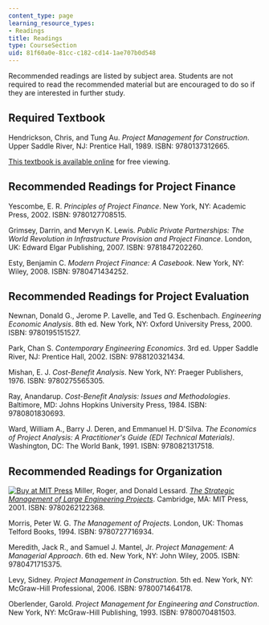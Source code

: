```yaml
---
content_type: page
learning_resource_types:
- Readings
title: Readings
type: CourseSection
uid: 81f60a0e-81cc-c182-cd14-1ae707b0d548
---
```


Recommended readings are listed by subject area. Students are not required to read the recommended material but are encouraged to do so if they are interested in further study.

Required Textbook
-----------------

Hendrickson, Chris, and Tung Au. _Project Management for Construction_. Upper Saddle River, NJ: Prentice Hall, 1989. ISBN: 9780137312665.

[This textbook is available online](http://pmbook.ce.cmu.edu/) for free viewing.

Recommended Readings for Project Finance
----------------------------------------

Yescombe, E. R. _Principles of Project Finance_. New York, NY: Academic Press, 2002. ISBN: 9780127708515.

Grimsey, Darrin, and Mervyn K. Lewis. _Public Private Partnerships: The World Revolution in Infrastructure Provision and Project Finance_. London, UK: Edward Elgar Publishing, 2007. ISBN: 9781847202260.

Esty, Benjamin C. _Modern Project Finance: A Casebook_. New York, NY: Wiley, 2008. ISBN: 9780471434252.

Recommended Readings for Project Evaluation
-------------------------------------------

Newnan, Donald G., Jerome P. Lavelle, and Ted G. Eschenbach. _Engineering Economic Analysis_. 8th ed. New York, NY: Oxford University Press, 2000. ISBN: 9780195151527.

Park, Chan S. _Contemporary Engineering Economics_. 3rd ed. Upper Saddle River, NJ: Prentice Hall, 2002. ISBN: 9788120321434.

Mishan, E. J. _Cost-Benefit Analysis_. New York, NY: Praeger Publishers, 1976. ISBN: 9780275565305.

Ray, Anandarup. _Cost-Benefit Analysis: Issues and Methodologies_. Baltimore, MD: Johns Hopkins University Press, 1984. ISBN: 9780801830693.

Ward, William A., Barry J. Deren, and Emmanuel H. D'Silva. _The Economics of Project Analysis: A Practitioner's Guide (EDI Technical Materials)_. Washington, DC: The World Bank, 1991. ISBN: 9780821317518.

Recommended Readings for Organization
-------------------------------------

[![Buy at MIT Press](/images/mp_logo.gif)](https://mitpress.mit.edu/9780262122368) Miller, Roger, and Donald Lessard. [_The Strategic Management of Large Engineering Projects_](https://mitpress.mit.edu/9780262122368). Cambridge, MA: MIT Press, 2001. ISBN: 9780262122368.

Morris, Peter W. G. _The Management of Projects_. London, UK: Thomas Telford Books, 1994. ISBN: 9780727716934.

Meredith, Jack R., and Samuel J. Mantel, Jr. _Project Management: A Managerial Approach_. 6th ed. New York, NY: John Wiley, 2005. ISBN: 9780471715375.

Levy, Sidney. _Project Management in Construction_. 5th ed. New York, NY: McGraw-Hill Professional, 2006. ISBN: 9780071464178.

Oberlender, Garold. _Project Management for Engineering and Construction_. New York, NY: McGraw-Hill Publishing, 1993. ISBN: 9780070481503.